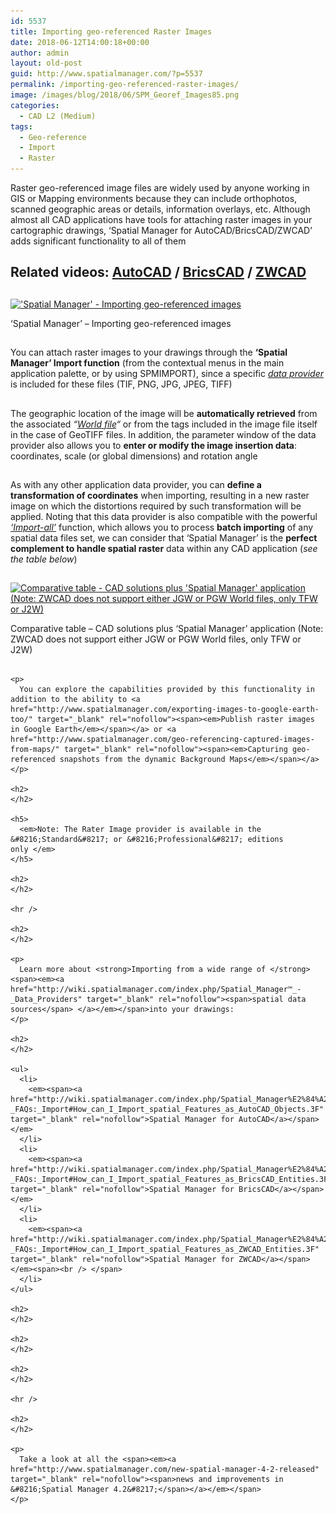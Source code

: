 ```yaml
---
id: 5537
title: Importing geo-referenced Raster Images
date: 2018-06-12T14:00:18+00:00
author: admin
layout: old-post
guid: http://www.spatialmanager.com/?p=5537
permalink: /importing-geo-referenced-raster-images/
image: /images/blog/2018/06/SPM_Georef_Images85.png
categories:
  - CAD L2 (Medium)
tags:
  - Geo-reference
  - Import
  - Raster
---
```

<p>
  Raster geo-referenced image files are widely used by anyone working in GIS or Mapping environments because they can include orthophotos, scanned geographic areas or details, information overlays, etc. Although almost all CAD applications have tools for attaching raster images in your cartographic drawings, &#8216;Spatial Manager for AutoCAD/BricsCAD/ZWCAD&#8217; adds significant functionality to all of them
</p>

<p>
  <!--more-->
</p>

<h2>
  Related videos: <span><a href="https://youtu.be/EVMsGN0nHLI?rel=0" target="_blank" rel="nofollow"><span>AutoCAD</span></a> </span>/ <span><a href="https://youtu.be/EUy0qEBQxVw?rel=0" target="_blank" rel="nofollow"><span>BricsCAD</span></a> </span>/ <span><a href="https://youtu.be/2nmSmiCz2pw?rel=0" target="_blank" rel="nofollow"><span>ZWCAD</span></a></span>
</h2>

<h2>
</h2>

<div>
  <a href="/images/blog/2018/06/Georef-Images_SPM.png" target="_blank" rel="nofollow"><img src="/images/blog/2018/06/Georef-Images_SPM-1024x576.png" alt="'Spatial Manager' - Importing geo-referenced images" width="625" height="352" srcset="/images/blog/2018/06/Georef-Images_SPM-1024x576.png 1024w, /images/blog/2018/06/Georef-Images_SPM-300x169.png 300w, /images/blog/2018/06/Georef-Images_SPM-768x432.png 768w, /images/blog/2018/06/Georef-Images_SPM-624x351.png 624w, /images/blog/2018/06/Georef-Images_SPM.png 1280w" sizes="(max-width: 625px) 100vw, 625px" /></a>
  
  <p>
    &#8216;Spatial Manager&#8217; &#8211; Importing geo-referenced images
  </p>
</div>

<h2>
</h2>

<p>
  You can attach raster images to your drawings through the <strong>&#8216;Spatial Manager&#8217; Import function</strong> (from the contextual menus in the main application palette, or by using SPMIMPORT), since a specific <span><em><a href="http://wiki.spatialmanager.com/index.php/Spatial_Manager™_-_Data_Providers" target="_blank" rel="nofollow">data provider</a></em></span> is included for these files (TIF, PNG, JPG, JPEG, TIFF)
</p>

<h2>
</h2>

<p>
  The geographic location of the image will be <strong>automatically retrieved</strong> from the associated <span><em><span>&#8220;<a href="https://en.wikipedia.org/wiki/World_file" target="_blank" rel="nofollow">World file</a>&#8220;</span></em></span> or from the tags included in the image file itself in the case of GeoTIFF files. In addition, the parameter window of the data provider also allows you to <strong>enter or modify the image insertion data</strong>: coordinates, scale (or global dimensions) and rotation angle
</p>

<h2>
</h2>

<p>
  As with any other application data provider, you can <strong>define a transformation of coordinates</strong> when importing, resulting in a new raster image on which the distortions required by such transformation will be applied. Noting that this data provider is also compatible with the powerful <a href="http://www.spatialmanager.com/import-all-function-enhancements/" target="_blank" rel="nofollow"><span><em><span>&#8216;Import-all&#8217;</span></em></span></a> function, which allows you to process <strong>batch importing</strong> of any spatial data files set, we can consider that &#8216;Spatial Manager&#8217; is the <strong>perfect complement to handle spatial raster</strong> data within any CAD application (<em>see the table below</em>)
</p>

<h2>
</h2>

<div>
  <a href="/images/blog/2018/06/Comparative-table-SPM-vs-CAD-2-1.png" target="_blank" rel="nofollow"><img src="/images/blog/2018/06/Comparative-table-SPM-vs-CAD-2-1.png" alt="Comparative table - CAD solutions plus 'Spatial Manager' application (Note: ZWCAD does not support either JGW or PGW World files, only TFW or J2W)" width="929" height="157" srcset="/images/blog/2018/06/Comparative-table-SPM-vs-CAD-2-1.png 929w, /images/blog/2018/06/Comparative-table-SPM-vs-CAD-2-1-300x51.png 300w, /images/blog/2018/06/Comparative-table-SPM-vs-CAD-2-1-768x130.png 768w, /images/blog/2018/06/Comparative-table-SPM-vs-CAD-2-1-624x105.png 624w" sizes="(max-width: 929px) 100vw, 929px" /></a>
  
  <p>
    Comparative table &#8211; CAD solutions plus &#8216;Spatial Manager&#8217; application (Note: ZWCAD does not support either JGW or PGW World files, only TFW or J2W)
  </p>
</div>

<p>
  <div>
    <h2>
    </h2>
    
    <p>
      You can explore the capabilities provided by this functionality in addition to the ability to <a href="http://www.spatialmanager.com/exporting-images-to-google-earth-too/" target="_blank" rel="nofollow"><span><em>Publish raster images in Google Earth</em></span></a> or <a href="http://www.spatialmanager.com/geo-referencing-captured-images-from-maps/" target="_blank" rel="nofollow"><span><em>Capturing geo-referenced snapshots from the dynamic Background Maps</em></span></a>
    </p>
    
    <h2>
    </h2>
    
    <h5>
      <em>Note: The Rater Image provider is available in the &#8216;Standard&#8217; or &#8216;Professional&#8217; editions only </em>
    </h5>
    
    <h2>
    </h2>
    
    <hr />
    
    <h2>
    </h2>
    
    <p>
      Learn more about <strong>Importing from a wide range of </strong><span><em><a href="http://wiki.spatialmanager.com/index.php/Spatial_Manager™_-_Data_Providers" target="_blank" rel="nofollow"><span>spatial data sources</span> </a></em></span>into your drawings:
    </p>
    
    <h2>
    </h2>
    
    <ul>
      <li>
        <em><span><a href="http://wiki.spatialmanager.com/index.php/Spatial_Manager%E2%84%A2_for_AutoCAD_-_FAQs:_Import#How_can_I_Import_spatial_Features_as_AutoCAD_Objects.3F" target="_blank" rel="nofollow">Spatial Manager for AutoCAD</a></span></em>
      </li>
      <li>
        <em><span><a href="http://wiki.spatialmanager.com/index.php/Spatial_Manager%E2%84%A2_for_BricsCAD_-_FAQs:_Import#How_can_I_Import_spatial_Features_as_BricsCAD_Entities.3F" target="_blank" rel="nofollow">Spatial Manager for BricsCAD</a></span></em>
      </li>
      <li>
        <em><span><a href="http://wiki.spatialmanager.com/index.php/Spatial_Manager%E2%84%A2_for_ZWCAD_-_FAQs:_Import#How_can_I_Import_spatial_Features_as_ZWCAD_Entities.3F" target="_blank" rel="nofollow">Spatial Manager for ZWCAD</a></span></em><span><br /> </span>
      </li>
    </ul>
    
    <h2>
    </h2>
    
    <h2>
    </h2>
    
    <h2>
    </h2>
    
    <hr />
    
    <h2>
    </h2>
    
    <p>
      Take a look at all the <span><em><a href="http://www.spatialmanager.com/new-spatial-manager-4-2-released" target="_blank" rel="nofollow"><span>news and improvements in &#8216;Spatial Manager 4.2&#8217;</span></a></em></span>
    </p>
  </div>